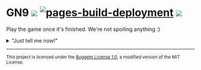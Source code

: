 # GN9 <img src="https://img.shields.io/badge/Released-Not%20yet-34D058.svg"></img> [![pages-build-deployment](https://github.com/Buggem/GN9/actions/workflows/pages/pages-build-deployment/badge.svg)](https://github.com/Buggem/GN9/actions/workflows/pages/pages-build-deployment) <a href="https://buggem.github.io/GN9/"><img src="https://img.shields.io/badge/Release-v0.000001%20beta-34D058.svg"></img></a>

Play the game once it's finished. We're not spoiling anything :)


<details> 
	<summary>"Just tell me now!"</summary>
	<br>
	<ul>
	  NO WAY! This is all secret! I can't even tell you a single thing. I can't even say if it's a platformer or not.
    <br>
    Just wait for me to finish, ok?
	</ul>
</details>

----------------------------------------------------------
<sub>This project is licensed under the [Buggem License 1.0](https://buggem.github.io/GN9/LICENSE.txt), a modified version of the MIT License.</sub>
